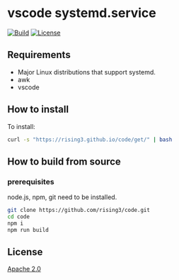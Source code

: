 # vscode systemd.service
[![Build](https://github.com/rising3/code/actions/workflows/build.yml/badge.svg)](https://github.com/rising3/code/actions/workflows/build.yml)
[![License](https://img.shields.io/badge/License-Apache_2.0-blue.svg)](LICENSE)


## Requirements

- Major Linux distributions that support systemd.
- awk
- vscode

## How to install

To install:

``` bash
curl -s "https://rising3.github.io/code/get/" | bash
```
## How to build from source

### prerequisites

node.js, npm, git need to be installed.

```sh
git clone https://github.com/rising3/code.git
cd code
npm i
npm run build
```

## License

[Apache 2.0](LICENSE)